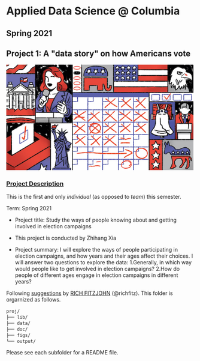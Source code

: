 # Applied Data Science @ Columbia
## Spring 2021
## Project 1: A "data story" on how Americans vote

<img src="figs/title1.jpeg" width="500">

### [Project Description](doc/)
This is the first and only *individual* (as opposed to *team*) this semester. 



Term: Spring 2021

+ Project title: Study the ways of people knowing about and getting involved in election campaigns
+ This project is conducted by Zhihang Xia

+ Project summary: 
I will explore the ways of people participating in election campaigns, and how years and their ages affect their choices.
I will answer two questions to explore the data:
1.Generally, in which way would people like to get involved in election campaigns?
2.How do people of different ages engage in election campaigns in different years?


Following [suggestions](http://nicercode.github.io/blog/2013-04-05-projects/) by [RICH FITZJOHN](http://nicercode.github.io/about/#Team) (@richfitz). This folder is orgarnized as follows.

```
proj/
├── lib/
├── data/
├── doc/
├── figs/
└── output/
```

Please see each subfolder for a README file.
